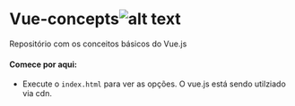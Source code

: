 # Vue-concepts![alt text](https://images.opencollective.com/vuejs/25a8146/logo.png)

Repositório com os conceitos básicos do Vue.js

#### Comece por aqui:

- Execute o `index.html` para ver as opções. O vue.js está sendo utilziado via cdn.
